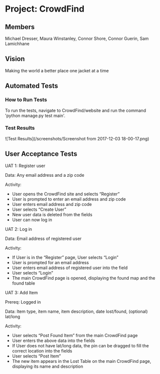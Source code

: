 # Project: CrowdFind
## Members
Michael Dresser, Maura Winstanley, Connor Shore, Connor Guerin, Sam Lamichhane

## Vision
Making the world a better place one jacket at a time

## Automated Tests
### How to Run Tests
To run the tests, navigate to CrowdFind/website and run the command 'python manage.py test main'.
### Test Results
![Test Results](/screenshots/Screenshot from 2017-12-03 18-00-17.png)

## User Acceptance Tests
UAT 1: Register user

Data: Any email address and a zip code

Activity:
* User opens the CrowdFind site and selects “Register”
* User is prompted to enter an email address and zip code
* User enters email address and zip code
* User selects “Create User”
* New user data is deleted from the fields
* User can now log in

UAT 2: Log in

Data: Email address of registered user

Activity:
* If User is in the “Register” page, User selects “Login”
* User is prompted for an email address
* User enters email address of registered user into the field
* User selects “Login”
* The main CrowdFind page is opened, displaying the found map and the found table

UAT 3: Add Item

Prereq: Logged in

Data: Item type, item name, item description, date lost/found, (optional) lat/long

Activity:
* User selects “Post Found Item” from the main CrowdFind page
* User enters the above data into the fields
* If User does not have lat/long data, the pin can be dragged to fill the correct location into the fields
* User selects “Post Item”
* The new item appears in the Lost Table on the main CrowdFind page, displaying its name and description


